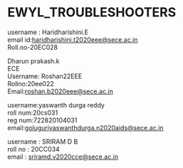 # EWYL_TROUBLESHOOTERS
username : Haridharishini.E<br>
email id:haridharishini.t2020eee@sece.ac.in<br>
Roll.no-20EC028 

Dharun prakash.k<br>
ECE<br> 
Username: Roshan22EEE<br>
Rollno:20ee022<br>
Email:roshan.b2020eee@sece.ac.in

username:yaswanth durga reddy<br> 
roll num:20cs031<br>
reg num:722820104031<br>
email:goluguriyaswanthdurga.n2020aids@sece.ac.in 

username : SRIRAM D B <br>
roll no : 20CC034 <br>
email : sriramd.v2020cce@sece.ac.in <br>
